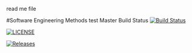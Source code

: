 read me file

#Software Engineering Methods test
Master Build Status [![Build Status](https://travis-ci.com/CameronStott/sem1.svg?branch=master)](https://travis-ci.com/CameronStott/sem1)

[![LICENSE](https://img.shields.io/github/license/CameronStott/sem1.svg?style=flat-square)](https://github.com/CameronStott/sem1/blob/master/LICENSE)

[![Releases](https://img.shields.io/github/release/CameronStott/sem1/all.svg?style=flat-square)](https://github.com/CameronStott/sem1/releases)